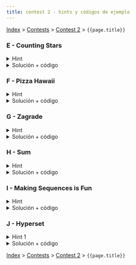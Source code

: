 ```yaml
---
title: contest 2 - hints y códigos de ejemplo
---
```


[Index](../index) > [Contests](../contests) > [Contest 2](../contests#contest-2) > ```{{page.title}}```

### E - Counting Stars

<details> 
  <summary>Hint</summary>
  Si visitamos cada posicion del arreglo una por una para contar, deben buscar una forma de una vez empezado a ver una estrella marcar todas las celdas que la componen antes de seguir, para no contar dos veces la misma estrella
</details>
<details> 
  <summary>Solución + código</summary>
  Tal como se dijo en el código empezamos a revisar celda por celda y si es que encontramos el inicio de una estrella, marcamos como vistas todas las posiciones que la componen antes de seguir. Para poder hacer esto podemos hacer uso de una función recursiva que dado un punto empiece a revisar recursivamente sus vecinos parte de la estrella, marcamos cada celda al visitarla para no repetir. Este acercamiento a la solución se conoce como DFS (Depth First Search).
  <a href="https://github.com/BenjaminRubio/CompetitiveProgramming/blob/master/Problems/Kattis/CountingStars.cpp">Código de ejemplo (C++)</a>
</details>

### F - Pizza Hawaii

<details> 
  <summary>Hint</summary>
  Pensar en una forma de mapear cada ingrediente nativo a su conjunto de pizzas en que aparece, lo mismo para cada ingrediente extranjero, y luego iterar en orden lexicográfico sobre los pares de ingredientes y detectar cuando los conjuntos de pizzas son iguales.
</details>
<details> 
  <summary>Solución + código</summary>
  Hacemos lo indicado por el hint usando diccionarios / maps. Como son a lo más 60 pizzas, podemos usar los bits de un long long int (64 bits) para representar el conjunto de pizzas a la que pertenece cada ingrediente. El resto es hacer un doble for en orden lexicográfico e imprimir cuando hay match. <a href="https://github.com/PabloMessina/Competitive-Programming-Material/blob/master/Solved%20problems/kattis/PizzaHawaii.py">Código de ejemplo (Python)</a>, <a href="https://github.com/PabloMessina/Competitive-Programming-Material/blob/master/Solved%20problems/kattis/PizzaHawaii.cpp">Código de ejemplo (C++)</a>
</details>


### G - Zagrade

<details> 
  <summary>Hint</summary>
  Nos serviría primero guardar los pares de paréntesis en una lista. Luego sería útil iterar sobre todos los subconjuntos no vacíos de estos pares, y por cada subconjunto borrar esos paréntesis del string original y recolectar todos estos strings resultantes.
</details>
<details> 
  <summary>Solución + código</summary>
  Encontramos todos los pares de paréntesis usando un stack (vamos metiendo los abre paréntesis al stack y cuando vemos un cierra paréntesis, este forma pareja con el último abre paréntesis del stack y lo borramos). Luego iteramos sobre todos los subconjuntos no vacíos de la lista usando los bits de un entero mask que lo hacemos iterar desde 1 hasta 2^n-1 (for mask in range(1, 1 << n)). Dado un mask fijo, miramos sus bits y con eso sabemos qué pares de paréntesis hay que borrar. El resto es tener una subrutina que borre esos paréntesis, vamos guardando los strings resultantes en un set (para evitar duplicados) y finalmente imprimimos los strings en orden lexicográfico. <a href="https://github.com/PabloMessina/Competitive-Programming-Material/blob/master/Solved%20problems/kattis/Zagrade.py">Código de ejemplo (Python)</a>, <a href="https://github.com/PabloMessina/Competitive-Programming-Material/blob/master/Solved%20problems/kattis/Zagrade.cpp">Código de ejemplo (C++)</a>
</details>

### H - Sum

<details>
  <summary>Hint</summary>
  Fijense que al aumentar la base a un número es imposible que sus dígitos aumenten, por lo tanto la mayor cantidad de dígitos se alcanza con la menor base posible
</details>
<details> 
  <summary>Solución + código</summary>
  Para solucionar el problema, según lo descubierto en el hint procedemos a encontrar en primer lugar la menor base posible, para esto basta recorrer los dígitos del input y guardar el mayor + 1. Posteriormente procedemos a sumar en esa base y guardar el largo del resultado, no es necesario obtener el resultado pues sólo nos importa su largo. Para sumar con respecto a una base B basta ir dígito por dígito y ver su suma, dividir por B y pasar el resultado a los siguientes dígitos (tal y como se enseña a sumar en el colegio). por ejemplo 18 + 17 en base 9, sumamos 8 + 7 = 15, dividimos por la base y nos queda 1, luego 1 + 1 = 2 luego sumamos lo que nos quedo de antes y obtenemos 3, al dividir por 9 no queda nada y terminamos.
  <a href="https://github.com/BenjaminRubio/CompetitiveProgramming/blob/master/Problems/Codeforces/Sum.py">Código de ejemplo (Python)</a>, <a href="https://github.com/BenjaminRubio/CompetitiveProgramming/blob/master/Problems/Codeforces/Sum.cpp">Código de ejemplo (C++)</a>
</details>

### I - Making Sequences is Fun

<details> 
  <summary>Hint</summary>   
  Una forma simple es ir acumulando la cantidad de números con cantidad de digitos d para cada d desde la cantidad de dígitos de m, como esto sube exponencialmente no es necesario muchas iteraciones.
</details>
<details> 
  <summary>Solución + código</summary>
  Como mencionamos en el hint, empezamos a acumular costo y cantidad de números para todos los números con cantidad de dígitos fija empezando desde la cantidad de dígitos de m, la cantidad de números con d dígitos es (10 ^ d - 10 ^ (d - 1)). En el momento en el que agregar todos estos números pase el máximo costo que podemos pagar, en vez de agregar todos estos números, sólo agregamos los que alcanzamos a pagar tomando el cuenta el costo acumulado que llevamos y el costo máximo total.
  <a href="https://github.com/BenjaminRubio/CompetitiveProgramming/blob/master/Problems/Codeforces/MakingSequencesIsFun.py">Código de ejemplo (Python)</a>, <a href="https://github.com/BenjaminRubio/CompetitiveProgramming/blob/master/Problems/Codeforces/MakingSequencesIsFun.cpp">Código de ejemplo (C++)</a>
</details>

### J - Hyperset

<details> 
  <summary>Hint 1</summary>
  Si fijamos dos cartas, notar que hay una única posible tercera carta que puede completar el trío de forma válida.
</details>
<details>
  <summary>Solución + código</summary>
  Iteramos sobre todos los posibles pares (for i in range(n): for j in range(i+1,n)) de cartas, y entonces calculamos la única tercera carta válida (para cada caracter, si son iguales, entonces usamos ese caracter, y si son distintos, buscamos el tercer caracter que no se ha usado). Luego chequeamos si esa carta existe (usamos un set/unordered_set para chequear esto rápido). Si la carta existe entonces sumamos 1 a un contador. Recordar dividir el contador por 3! para no incluir las permutaciones en el conteo. <a href="https://github.com/PabloMessina/Competitive-Programming-Material/blob/master/Solved%20problems/Codeforces/1287B_Hyperset.py">Código de ejemplo (Python)</a>, <a href="https://github.com/PabloMessina/Competitive-Programming-Material/blob/master/Solved%20problems/Codeforces/1287B_Hyperset.cpp">Código de ejemplo (C++)</a>
</details>

<!-- <details> 
  <summary>Hint</summary>   
</details>
<details> 
  <summary>Solución + código</summary>
  <a href="">Código de ejemplo</a>
</details> -->

[Index](../index) > [Contests](../contests) > [Contest 2](../contests#contest-2) > ```{{page.title}}```
